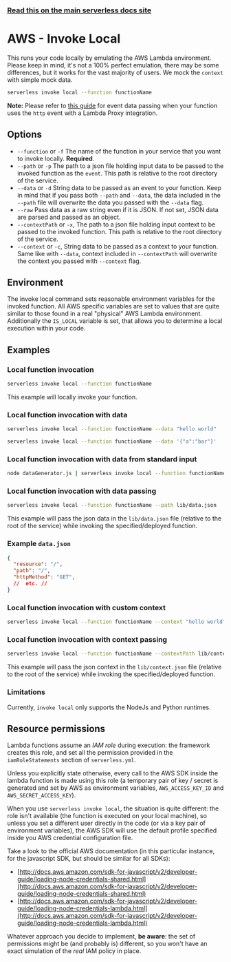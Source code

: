 <!--
title: Serverless Framework Commands - AWS Lambda - Invoke Local
menuText: invoke local
menuOrder: 11
description: Emulate an invocation of your AWS Lambda function locally using the Serverless Framework
layout: Doc
-->

<!-- DOCS-SITE-LINK:START automatically generated  -->
### [Read this on the main serverless docs site](https://www.serverless.com/framework/docs/providers/aws/cli-reference/invoke-local)
<!-- DOCS-SITE-LINK:END -->

# AWS - Invoke Local

This runs your code locally by emulating the AWS Lambda environment. Please keep in mind, it's not a 100% perfect emulation, there may be some differences, but it works for the vast majority of users.  We mock the `context` with simple mock data.

```bash
serverless invoke local --function functionName
```

**Note:** Please refer to [this guide](https://docs.aws.amazon.com/apigateway/latest/developerguide/api-gateway-set-up-simple-proxy.html#api-gateway-simple-proxy-for-lambda-input-format) for event data passing when your function uses the `http` event with a Lambda Proxy integration.

## Options

- `--function` or `-f` The name of the function in your service that you want to invoke locally. **Required**.
- `--path` or `-p` The path to a json file holding input data to be passed to the invoked function as the `event`. This path is relative to the root directory of the service.
- `--data` or `-d` String data to be passed as an event to your function. Keep in mind that if you pass both `--path` and `--data`, the data included in the `--path` file will overwrite the data you passed with the `--data` flag.
- `--raw` Pass data as a raw string even if it is JSON. If not set, JSON data are parsed and passed as an object.
- `--contextPath` or `-x`, The path to a json file holding input context to be passed to the invoked function. This path is relative to the root directory of the service.
- `--context` or `-c`, String data to be passed as a context to your function. Same like with `--data`, context included in `--contextPath` will overwrite the context you passed with `--context` flag.

## Environment

The invoke local command sets reasonable environment variables for the invoked function.
All AWS specific variables are set to values that are quite similar to those found in
a real "physical" AWS Lambda environment. Additionally the `IS_LOCAL` variable is
set, that allows you to determine a local execution within your code.

## Examples

### Local function invocation

```bash
serverless invoke local --function functionName
```

This example will locally invoke your function.

### Local function invocation with data

```bash
serverless invoke local --function functionName --data "hello world"
```

```bash
serverless invoke local --function functionName --data '{"a":"bar"}'
```

### Local function invocation with data from standard input

```bash
node dataGenerator.js | serverless invoke local --function functionName
```

### Local function invocation with data passing

```bash
serverless invoke local --function functionName --path lib/data.json
```

This example will pass the json data in the `lib/data.json` file (relative to the root of the service) while invoking the specified/deployed function.

### Example `data.json`

```json
{
  "resource": "/",
  "path": "/",
  "httpMethod": "GET",
  //  etc. //
}
```

### Local function invocation with custom context

```bash
serverless invoke local --function functionName --context "hello world"
```

### Local function invocation with context passing

```bash
serverless invoke local --function functionName --contextPath lib/context.json
```
This example will pass the json context in the `lib/context.json` file (relative to the root of the service) while invoking the specified/deployed function.

### Limitations

Currently, `invoke local` only supports the NodeJs and Python runtimes.

## Resource permissions

Lambda functions assume an *IAM role* during execution: the framework creates this role, and set all the permission provided in the `iamRoleStatements` section of `serverless.yml`.

Unless you explicitly state otherwise, every call to the AWS SDK inside the lambda function is made using this role (a temporary pair of key / secret is generated and set by AWS as environment variables, `AWS_ACCESS_KEY_ID` and `AWS_SECRET_ACCESS_KEY`).

When you use `serverless invoke local`, the situation is quite different: the role isn't available (the function is executed on your local machine), so unless you set a different user directly in the code (or via a key pair of environment variables), the AWS SDK will use the default profile specified inside you AWS credential configuration file.

Take a look to the official AWS documentation (in this particular instance, for the javascript SDK, but should be similar for all SDKs):

- [http://docs.aws.amazon.com/sdk-for-javascript/v2/developer-guide/loading-node-credentials-shared.html](http://docs.aws.amazon.com/sdk-for-javascript/v2/developer-guide/loading-node-credentials-shared.html)
- [http://docs.aws.amazon.com/sdk-for-javascript/v2/developer-guide/loading-node-credentials-lambda.html](http://docs.aws.amazon.com/sdk-for-javascript/v2/developer-guide/loading-node-credentials-lambda.html)

Whatever approach you decide to implement, **be aware**: the set of permissions might be (and probably is) different, so you won't have an exact simulation of the *real* IAM policy in place.
